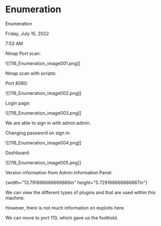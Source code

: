 # Enumeration

Enumeration

Friday, July 15, 2022

7:53 AM

Nmap Port scan:

!\[\[116\_Enumeration\_image001.png]]

&#x20;

Nmap scan with scripts:

&#x20;

&#x20;

Port 8080:

!\[\[116\_Enumeration\_image002.png]]

&#x20;

Login page:

!\[\[116\_Enumeration\_image003.png]]

&#x20;

We are able to sign in with admin:admin.

&#x20;

Changing password on sign in:

!\[\[116\_Enumeration\_image004.png]]

&#x20;

Dashboard:

!\[\[116\_Enumeration\_image005.png]]

&#x20;

Version information from Admin Information Panel:

{width="13.791666666666666in" height="5.729166666666667in"}

&#x20;

We can view the different types of plugins and that are used within this machine.

&#x20;

However, there is not much information on exploits here.

&#x20;

We can move to port 113, which gave us the foothold.

&#x20;

&#x20;

&#x20;

